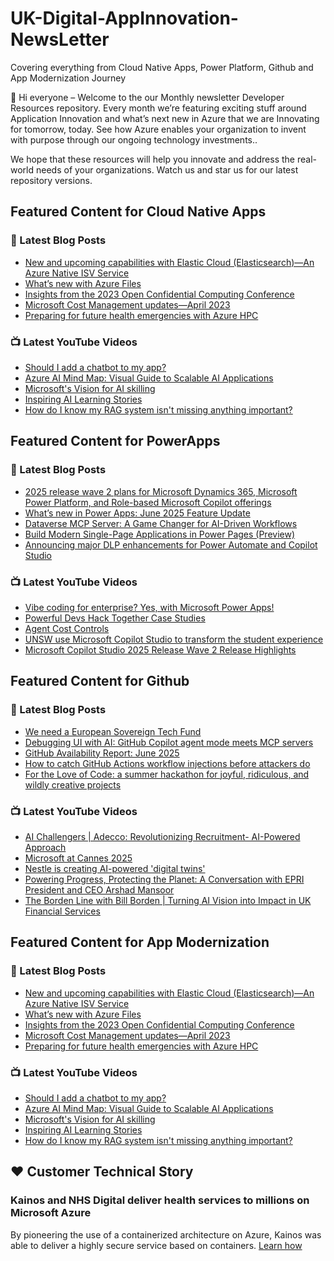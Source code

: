 # UK-Digital-AppInnovation-NewsLetter

Covering everything from Cloud Native Apps, Power Platform, Github and App Modernization Journey

👋 Hi everyone – Welcome to the our Monthly newsletter Developer Resources repository. Every month we’re featuring exciting stuff around Application Innovation and what’s next new in Azure that we are Innovating for tomorrow, today. See how Azure enables your organization to invent with purpose through our ongoing technology investments..


We hope that these resources will help you innovate and address the real-world needs of your organizations. Watch us and star us for our latest repository versions.

## Featured Content for Cloud Native Apps


### 📝 Latest Blog Posts

    
<!-- BLOGCNA:START -->
- [New and upcoming capabilities with Elastic Cloud (Elasticsearch)—An Azure Native ISV Service](https://azure.microsoft.com/blog/new-and-upcoming-capabilities-with-elastic-cloud-elasticsearch-an-azure-native-isv-service/)
- [What’s new with Azure Files](https://azure.microsoft.com/blog/what-s-new-with-azure-files/)
- [Insights from the 2023 Open Confidential Computing Conference](https://azure.microsoft.com/blog/insights-from-the-2023-open-confidential-computing-conference/)
- [Microsoft Cost Management updates—April 2023](https://azure.microsoft.com/blog/microsoft-cost-management-updates-april-2023/)
- [Preparing for future health emergencies with Azure HPC ](https://azure.microsoft.com/blog/preparing-for-future-health-emergencies-with-azure-hpc/)
<!-- BLOGCNA:END -->

### 📺 Latest YouTube Videos

 
<!-- YOUTUBECNA:START -->
- [Should I add a chatbot to my app?](https://www.youtube.com/shorts/2hHIOm9VvCk)
- [Azure AI Mind Map: Visual Guide to Scalable AI Applications](https://www.youtube.com/watch?v=gf2xfNT7Mqw)
- [Microsoft&#39;s Vision for AI skilling](https://www.youtube.com/watch?v=ifTmG3IN9d8)
- [Inspiring AI Learning Stories](https://www.youtube.com/watch?v=3ogj4cofzqI)
- [How do I know my RAG system isn&#39;t missing anything important?](https://www.youtube.com/shorts/oTUU5OD7fgQ)
<!-- YOUTUBECNA:END -->

##  Featured Content for PowerApps
### 📝 Latest Blog Posts
<!-- BLOGPOWER:START -->
- [2025 release wave 2 plans for Microsoft Dynamics 365, Microsoft Power Platform, and Role-based Microsoft Copilot offerings](https://www.microsoft.com/en-us/dynamics-365/blog/business-leader/2025/07/16/2025-release-wave-2-plans-for-microsoft-dynamics-365-microsoft-power-platform-and-role-based-microsoft-copilot-offerings/)
- [What’s new in Power Apps: June 2025 Feature Update](https://www.microsoft.com/en-us/power-platform/blog/power-apps/whats-new-in-power-apps-june-2025-feature-update/)
- [Dataverse MCP Server: A Game Changer for AI-Driven Workflows](https://www.microsoft.com/en-us/power-platform/blog/2025/07/07/dataverse-mcp/)
- [Build Modern Single-Page Applications in Power Pages (Preview)](https://www.microsoft.com/en-us/power-platform/blog/power-pages/build-modern-single-page-applications-in-power-pages-preview/)
- [Announcing major DLP enhancements for Power Automate and Copilot Studio](https://www.microsoft.com/en-us/power-platform/blog/power-automate/announcing-major-dlp-enhancements-for-power-automate-and-copilot-studio/)
<!-- BLOGPOWER:END -->
 ### 📺 Latest YouTube Videos
    
<!-- YOUTUBEPOWER:START -->
- [Vibe coding for enterprise? Yes, with Microsoft Power Apps!](https://www.youtube.com/watch?v=nvg9i0REcbk)
- [Powerful Devs Hack Together Case Studies](https://www.youtube.com/shorts/jJRYE8fEPVY)
- [Agent Cost Controls](https://www.youtube.com/watch?v=W9WkVGmmMjM)
- [UNSW use Microsoft Copilot Studio to transform the student experience](https://www.youtube.com/watch?v=yPU8PTXgKBk)
- [Microsoft Copilot Studio 2025 Release Wave 2 Release Highlights](https://www.youtube.com/watch?v=8_Lws2rbIxI)
<!-- YOUTUBEPOWER:END -->

##  Featured Content for Github
### 📝 Latest Blog Posts
<!-- BLOGGITHUB:START -->
- [We need a European Sovereign Tech Fund](https://github.blog/open-source/maintainers/we-need-a-european-sovereign-tech-fund/)
- [Debugging UI with AI: GitHub Copilot agent mode meets MCP servers](https://github.blog/ai-and-ml/github-copilot/debugging-ui-with-ai-github-copilot-agent-mode-meets-mcp-servers/)
- [GitHub Availability Report: June 2025](https://github.blog/news-insights/company-news/github-availability-report-june-2025/)
- [How to catch GitHub Actions workflow injections before attackers do](https://github.blog/security/vulnerability-research/how-to-catch-github-actions-workflow-injections-before-attackers-do/)
- [For the Love of Code: a summer hackathon for joyful, ridiculous, and wildly creative projects](https://github.blog/open-source/for-the-love-of-code-2025/)
<!-- BLOGGITHUB:END -->
### 📺 Latest YouTube Videos
<!-- YOUTUBEGITHUB:START -->
- [AI Challengers | Adecco: Revolutionizing Recruitment- AI-Powered Approach](https://www.youtube.com/watch?v=5N3FR8lzC3Q)
- [Microsoft at Cannes 2025](https://www.youtube.com/watch?v=6d5a1mc1N_E)
- [Nestle is creating AI-powered &#39;digital twins&#39;](https://www.youtube.com/watch?v=FO9fcsti9Vs)
- [Powering Progress, Protecting the Planet: A Conversation with EPRI President and CEO Arshad Mansoor](https://www.youtube.com/watch?v=janSWREvB3U)
- [The Borden Line with Bill Borden | Turning AI Vision into Impact in UK Financial Services](https://www.youtube.com/watch?v=mQ9iaTar9ew)
<!-- YOUTUBEGITHUB:END -->
##  Featured Content for App Modernization
### 📝 Latest Blog Posts
<!-- BLOGAPPMOD:START -->
- [New and upcoming capabilities with Elastic Cloud (Elasticsearch)—An Azure Native ISV Service](https://azure.microsoft.com/blog/new-and-upcoming-capabilities-with-elastic-cloud-elasticsearch-an-azure-native-isv-service/)
- [What’s new with Azure Files](https://azure.microsoft.com/blog/what-s-new-with-azure-files/)
- [Insights from the 2023 Open Confidential Computing Conference](https://azure.microsoft.com/blog/insights-from-the-2023-open-confidential-computing-conference/)
- [Microsoft Cost Management updates—April 2023](https://azure.microsoft.com/blog/microsoft-cost-management-updates-april-2023/)
- [Preparing for future health emergencies with Azure HPC ](https://azure.microsoft.com/blog/preparing-for-future-health-emergencies-with-azure-hpc/)
<!-- BLOGAPPMOD:END -->
### 📺 Latest YouTube Videos
<!-- YOUTUBEAPPMOD:START -->
- [Should I add a chatbot to my app?](https://www.youtube.com/shorts/2hHIOm9VvCk)
- [Azure AI Mind Map: Visual Guide to Scalable AI Applications](https://www.youtube.com/watch?v=gf2xfNT7Mqw)
- [Microsoft&#39;s Vision for AI skilling](https://www.youtube.com/watch?v=ifTmG3IN9d8)
- [Inspiring AI Learning Stories](https://www.youtube.com/watch?v=3ogj4cofzqI)
- [How do I know my RAG system isn&#39;t missing anything important?](https://www.youtube.com/shorts/oTUU5OD7fgQ)
<!-- YOUTUBEAPPMOD:END -->


## ♥️ Customer Technical Story 

### Kainos and NHS Digital deliver health services to millions on Microsoft Azure

By pioneering the use of a containerized architecture on Azure, Kainos was able to deliver a highly secure service based on containers. [Learn how](https://customers.microsoft.com/en-us/story/1368348549535774520-kainos-and-nhs-digital-deliver-health-services-to-millions-on-microsoft-azure)

